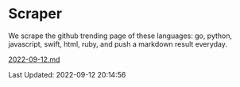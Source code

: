 # Scraper

We scrape the github trending page of these languages: go, python, javascript, swift, html, ruby, and push a markdown result everyday.

[2022-09-12.md](https://github.com/henson/Scraper/blob/master/2022-09-12.md)

Last Updated: 2022-09-12 20:14:56